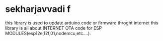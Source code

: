# sekharjavvadi f
this library is used to update arduino code or firmware throght internet 
this library is all about INTERNET OTA code for ESP MODULES(esp12e,12f,01,nodemcu,etc....).
